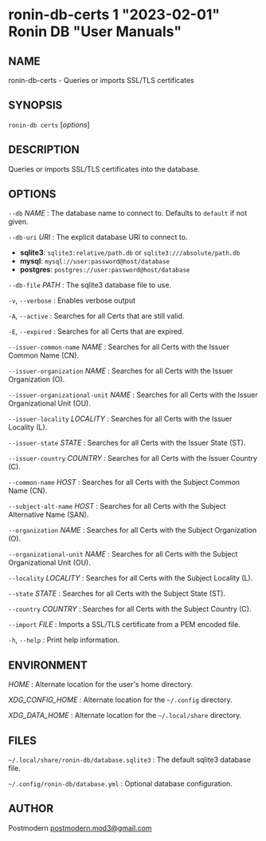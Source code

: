 # ronin-db-certs 1 "2023-02-01" Ronin DB "User Manuals"

## NAME

ronin-db-certs - Queries or imports SSL/TLS certificates

## SYNOPSIS

`ronin-db certs` [*options*]

## DESCRIPTION

Queries or imports SSL/TLS certificates into the database.

## OPTIONS

`--db` *NAME*
: The database name to connect to. Defaults to `default` if not given.

`--db-uri` *URI*
: The explicit database URI to connect to.

  * **sqlite3**: `sqlite3:relative/path.db` or `sqlite3:///absolute/path.db`
  * **mysql**: `mysql://user:password@host/database`
  * **postgres**: `postgres://user:password@host/database`

`--db-file` *PATH*
: The sqlite3 database file to use.

`-v`, `--verbose`
: Enables verbose output

`-A`, `--active`
: Searches for all Certs that are still valid.

`-E`, `--expired`
: Searches for all Certs that are expired.

`--issuer-common-name` *NAME*
: Searches for all Certs with the Issuer Common Name (CN).

`--issuer-organization` *NAME*
: Searches for all Certs with the Issuer Organization (O).

`--issuer-organizational-unit` *NAME*
: Searches for all Certs with the Issuer Organizational Unit (OU).

`--issuer-locality` *LOCALITY*
: Searches for all Certs with the Issuer Locality (L).

`--issuer-state` *STATE*
: Searches for all Certs with the Issuer State (ST).

`--issuer-country` *COUNTRY*
: Searches for all Certs with the Issuer Country (C).

`--common-name` *HOST*
: Searches for all Certs with the Subject Common Name (CN).

`--subject-alt-name` *HOST*
: Searches for all Certs with the Subject Alternative Name (SAN).

`--organization` *NAME*
: Searches for all Certs with the Subject Organization (O).

`--organizational-unit` *NAME*
: Searches for all Certs with the Subject Organizational Unit (OU).

`--locality` *LOCALITY*
: Searches for all Certs with the Subject Locality (L).

`--state` *STATE*
: Searches for all Certs with the Subject State (ST).

`--country` *COUNTRY*
: Searches for all Certs with the Subject Country (C).

`--import` *FILE*
: Imports a SSL/TLS certificate from a PEM encoded file.

`-h`, `--help`
: Print help information.

## ENVIRONMENT

*HOME*
: Alternate location for the user's home directory.

*XDG_CONFIG_HOME*
: Alternate location for the `~/.config` directory.

*XDG_DATA_HOME*
: Alternate location for the `~/.local/share` directory.

## FILES

`~/.local/share/ronin-db/database.sqlite3`
: The default sqlite3 database file.

`~/.config/ronin-db/database.yml`
: Optional database configuration.

## AUTHOR

Postmodern <postmodern.mod3@gmail.com>

